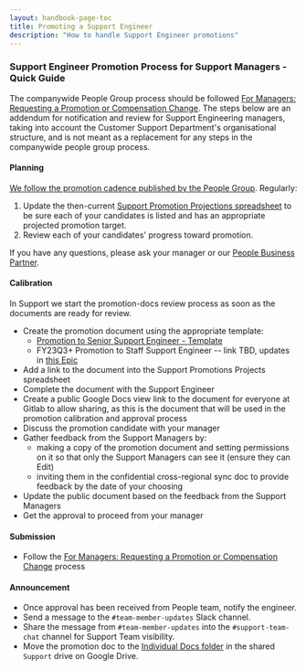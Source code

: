```yaml
---
layout: handbook-page-toc
title: Promoting a Support Engineer
description: "How to handle Support Engineer promotions"
---
```


### Support Engineer Promotion Process for Support Managers - Quick Guide

The companywide People Group process should be followed [For Managers: Requesting a Promotion or Compensation Change](/handbook/people-group/promotions-transfers/#process-for-managers-requesting-a-promotion). The steps below are an addendum for notification and review for Support Engineering managers, taking into account the Customer Support Department's organisational structure, and is not meant as a replacement for any steps in the companywide people group process.

#### Planning

[We follow the promotion cadence published by the People Group](/handbook/people-group/promotions-transfers/#twice-per-year-promotion-calibration-process--timeline).
Regularly:

1. Update the then-current [Support Promotion Projections spreadsheet](https://drive.google.com/drive/search?q=Support%20Promotion%20Projections%20type:spreadsheet)
   to be sure each of your candidates is listed and has an appropriate projected
   promotion target.
1. Review each of your candidates' progress toward promotion.

If you have any questions, please ask your manager or our [People Business Partner](/handbook/people-group/#people-business-partner-alignment-to-division).

#### Calibration

In Support we start the promotion-docs review process
as soon as the documents are ready for review.

* Create the promotion document using the appropriate template:
    * [Promotion to Senior Support Engineer - Template](https://drive.google.com/drive/search?q=Promotion%20to%20Senior%20Support%20Engineer%20-%20Template)
    * FY23Q3+ Promotion to Staff Support Engineer -- link TBD, updates in
      [this Epic](https://gitlab.com/groups/gitlab-com/support/-/epics/188)
* Add a link to the document into the Support Promotions Projects spreadsheet
* Complete the document with the Support Engineer
* Create a public Google Docs view link to the document for everyone at Gitlab
  to allow sharing, as this is the document that will be used in the promotion
  calibration and approval process
* Discuss the promotion candidate with your manager
* Gather feedback from the Support Managers by:
  * making a copy of the promotion document and setting permissions on it so
    that only the Support Managers can see it (ensure they can Edit)
  * inviting them in the confidential cross-regional sync doc to provide
    feedback by the date of your choosing
* Update the public document based on the feedback from the Support Managers
* Get the approval to proceed from your manager

#### Submission
* Follow the [For Managers: Requesting a Promotion or Compensation Change](/handbook/people-group/promotions-transfers/#process-for-managers-requesting-a-promotion-or-compensation-change)
  process

#### Announcement

* Once approval has been received from People team, notify the engineer.
* Send a message to the `#team-member-updates` Slack channel.
* Share the message from `#team-member-updates` into the `#support-team-chat` channel for Support Team visibility.
* Move the promotion doc to the [Individual Docs folder](https://drive.google.com/drive/search?q=Individual%20Docs)
  in the shared `Support` drive on Google Drive.

